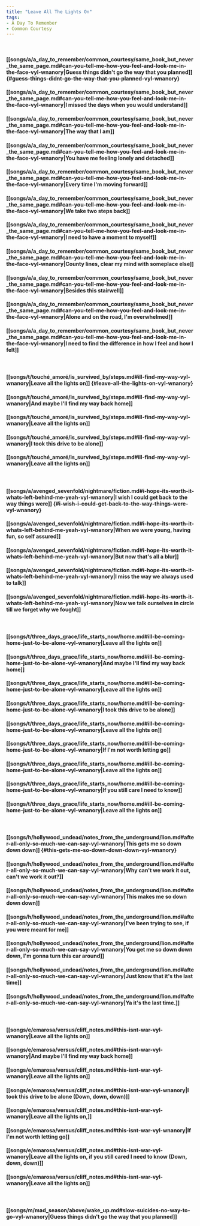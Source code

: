 ```yaml
---
title: "Leave All The Lights On"
tags:
- A Day To Remember
- Common Courtesy
---
```

&nbsp;
#### [[songs/a/a_day_to_remember/common_courtesy/same_book_but_never_the_same_page.md#can-you-tell-me-how-you-feel-and-look-me-in-the-face-vyl-wnanory|Guess things didn't go the way that you planned]] {#guess-things-didnt-go-the-way-that-you-planned-vyl-wnanory}
#### [[songs/a/a_day_to_remember/common_courtesy/same_book_but_never_the_same_page.md#can-you-tell-me-how-you-feel-and-look-me-in-the-face-vyl-wnanory|I missed the days when you would understand]]
#### [[songs/a/a_day_to_remember/common_courtesy/same_book_but_never_the_same_page.md#can-you-tell-me-how-you-feel-and-look-me-in-the-face-vyl-wnanory|The way that I am]]
#### [[songs/a/a_day_to_remember/common_courtesy/same_book_but_never_the_same_page.md#can-you-tell-me-how-you-feel-and-look-me-in-the-face-vyl-wnanory|You have me feeling lonely and detached]]
#### [[songs/a/a_day_to_remember/common_courtesy/same_book_but_never_the_same_page.md#can-you-tell-me-how-you-feel-and-look-me-in-the-face-vyl-wnanory|Every time I'm moving forward]]
#### [[songs/a/a_day_to_remember/common_courtesy/same_book_but_never_the_same_page.md#can-you-tell-me-how-you-feel-and-look-me-in-the-face-vyl-wnanory|We take two steps back]]
#### [[songs/a/a_day_to_remember/common_courtesy/same_book_but_never_the_same_page.md#can-you-tell-me-how-you-feel-and-look-me-in-the-face-vyl-wnanory|I need to have a moment to myself]]
#### [[songs/a/a_day_to_remember/common_courtesy/same_book_but_never_the_same_page.md#can-you-tell-me-how-you-feel-and-look-me-in-the-face-vyl-wnanory|County lines, clear my mind with someplace else]]
#### [[songs/a/a_day_to_remember/common_courtesy/same_book_but_never_the_same_page.md#can-you-tell-me-how-you-feel-and-look-me-in-the-face-vyl-wnanory|Besides this stairwell]]
#### [[songs/a/a_day_to_remember/common_courtesy/same_book_but_never_the_same_page.md#can-you-tell-me-how-you-feel-and-look-me-in-the-face-vyl-wnanory|Alone and on the road, I'm overwhelmed]]
#### [[songs/a/a_day_to_remember/common_courtesy/same_book_but_never_the_same_page.md#can-you-tell-me-how-you-feel-and-look-me-in-the-face-vyl-wnanory|I need to find the difference in how I feel and how I felt]]
&nbsp;
#### [[songs/t/touché_amoré/is_survived_by/steps.md#ill-find-my-way-vyl-wnanory|Leave all the lights on]] {#leave-all-the-lights-on-vyl-wnanory}
#### [[songs/t/touché_amoré/is_survived_by/steps.md#ill-find-my-way-vyl-wnanory|And maybe I'll find my way back home]]
#### [[songs/t/touché_amoré/is_survived_by/steps.md#ill-find-my-way-vyl-wnanory|Leave all the lights on]]
#### [[songs/t/touché_amoré/is_survived_by/steps.md#ill-find-my-way-vyl-wnanory|I took this drive to be alone]]
#### [[songs/t/touché_amoré/is_survived_by/steps.md#ill-find-my-way-vyl-wnanory|Leave all the lights on]]
&nbsp;
#### [[songs/a/avenged_sevenfold/nightmare/fiction.md#i-hope-its-worth-it-whats-left-behind-me-yeah-vyl-wnanory|I wish I could get back to the way things were]] {#i-wish-i-could-get-back-to-the-way-things-were-vyl-wnanory}
#### [[songs/a/avenged_sevenfold/nightmare/fiction.md#i-hope-its-worth-it-whats-left-behind-me-yeah-vyl-wnanory|When we were young, having fun, so self assured]]
#### [[songs/a/avenged_sevenfold/nightmare/fiction.md#i-hope-its-worth-it-whats-left-behind-me-yeah-vyl-wnanory|But now that's all a blur]]
#### [[songs/a/avenged_sevenfold/nightmare/fiction.md#i-hope-its-worth-it-whats-left-behind-me-yeah-vyl-wnanory|I miss the way we always used to talk]]
#### [[songs/a/avenged_sevenfold/nightmare/fiction.md#i-hope-its-worth-it-whats-left-behind-me-yeah-vyl-wnanory|Now we talk ourselves in circle till we forget why we fought]]
&nbsp;
#### [[songs/t/three_days_grace/life_starts_now/home.md#ill-be-coming-home-just-to-be-alone-vyl-wnanory|Leave all the lights on]]
#### [[songs/t/three_days_grace/life_starts_now/home.md#ill-be-coming-home-just-to-be-alone-vyl-wnanory|And maybe I'll find my way back home]]
#### [[songs/t/three_days_grace/life_starts_now/home.md#ill-be-coming-home-just-to-be-alone-vyl-wnanory|Leave all the lights on]]
#### [[songs/t/three_days_grace/life_starts_now/home.md#ill-be-coming-home-just-to-be-alone-vyl-wnanory|I took this drive to be alone]]
#### [[songs/t/three_days_grace/life_starts_now/home.md#ill-be-coming-home-just-to-be-alone-vyl-wnanory|Leave all the lights on]]
#### [[songs/t/three_days_grace/life_starts_now/home.md#ill-be-coming-home-just-to-be-alone-vyl-wnanory|If I'm not worth letting go]]
#### [[songs/t/three_days_grace/life_starts_now/home.md#ill-be-coming-home-just-to-be-alone-vyl-wnanory|Leave all the lights on]]
#### [[songs/t/three_days_grace/life_starts_now/home.md#ill-be-coming-home-just-to-be-alone-vyl-wnanory|If you still care I need to know]]
#### [[songs/t/three_days_grace/life_starts_now/home.md#ill-be-coming-home-just-to-be-alone-vyl-wnanory|Leave all the lights on]]
&nbsp;
#### [[songs/h/hollywood_undead/notes_from_the_underground/lion.md#after-all-only-so-much-we-can-say-vyl-wnanory|This gets me so down down down]] {#this-gets-me-so-down-down-down-vyl-wnanory}
#### [[songs/h/hollywood_undead/notes_from_the_underground/lion.md#after-all-only-so-much-we-can-say-vyl-wnanory|Why can't we work it out, can't we work it out?]]
#### [[songs/h/hollywood_undead/notes_from_the_underground/lion.md#after-all-only-so-much-we-can-say-vyl-wnanory|This makes me so down down down]]
#### [[songs/h/hollywood_undead/notes_from_the_underground/lion.md#after-all-only-so-much-we-can-say-vyl-wnanory|I've been trying to see, if you were meant for me]]
#### [[songs/h/hollywood_undead/notes_from_the_underground/lion.md#after-all-only-so-much-we-can-say-vyl-wnanory|You get me so down down down, I'm gonna turn this car around]]
#### [[songs/h/hollywood_undead/notes_from_the_underground/lion.md#after-all-only-so-much-we-can-say-vyl-wnanory|Just know that it's the last time]]
#### [[songs/h/hollywood_undead/notes_from_the_underground/lion.md#after-all-only-so-much-we-can-say-vyl-wnanory|Ya it's the last time.]]
&nbsp;
#### [[songs/e/emarosa/versus/cliff_notes.md#this-isnt-war-vyl-wnanory|Leave all the lights on]]
#### [[songs/e/emarosa/versus/cliff_notes.md#this-isnt-war-vyl-wnanory|And maybe I'll find my way back home]]
#### [[songs/e/emarosa/versus/cliff_notes.md#this-isnt-war-vyl-wnanory|Leave all the lights on]]
#### [[songs/e/emarosa/versus/cliff_notes.md#this-isnt-war-vyl-wnanory|I took this drive to be alone (Down, down, down)]]
#### [[songs/e/emarosa/versus/cliff_notes.md#this-isnt-war-vyl-wnanory|Leave all the lights on,]]
#### [[songs/e/emarosa/versus/cliff_notes.md#this-isnt-war-vyl-wnanory|If I'm not worth letting go]]
#### [[songs/e/emarosa/versus/cliff_notes.md#this-isnt-war-vyl-wnanory|Leave all the lights on, if you still cared I need to know (Down, down, down)]]
#### [[songs/e/emarosa/versus/cliff_notes.md#this-isnt-war-vyl-wnanory|Leave all the lights on]]
&nbsp;
#### [[songs/m/mad_season/above/wake_up.md#slow-suicides-no-way-to-go-vyl-wnanory|Guess things didn't go the way that you planned]]
